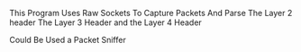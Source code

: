 This Program Uses Raw Sockets To Capture Packets And Parse 
The Layer 2 header
The Layer 3 Header
and the Layer 4 Header

Could Be Used a Packet Sniffer
